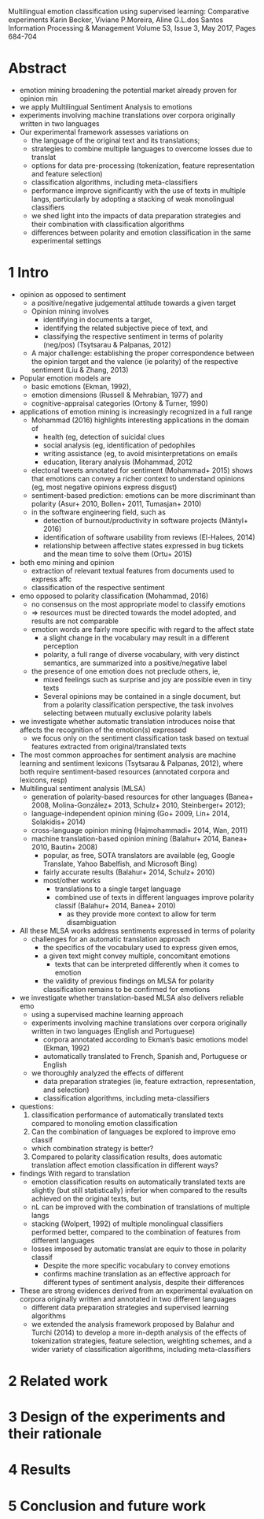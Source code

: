 Multilingual emotion classification using supervised learning: Comparative experiments
Karin Becker, Viviane P.Moreira, Aline G.L.dos Santos
Information Processing & Management Volume 53, Issue 3, May 2017, Pages 684-704

# Abstract

* emotion mining broadening the potential market already proven for opinion min
* we apply Multilingual Sentiment Analysis to emotions
* experiments involving machine translations over corpora originally written in
  two languages
* Our experimental framework  assesses variations on
  * the language of the original text and its translations;
  * strategies to combine multiple languages to overcome losses due to translat
  * options for data pre-processing
    (tokenization, feature representation and feature selection)
  * classification algorithms, including meta-classifiers
  * performance improve significantly with the use of texts in multiple langs,
    particularly by adopting a stacking of weak monolingual classifiers
  * we shed light into the impacts of data preparation strategies and their
    combination with classification algorithms
  * differences between polarity and emotion classification
    in the same experimental settings

# 1 Intro

* opinion as opposed to sentiment 
  * a positive/negative judgemental attitude towards a given target
  * Opinion mining involves
    * identifying in documents a target,
    * identifying the related subjective piece of text, and
    * classifying the respective sentiment in terms of polarity (neg/pos)
      (Tsytsarau & Palpanas, 2012)
  * A major challenge: establishing the proper correspondence between the
    opinion target and the valence (ie polarity) of the respective sentiment
    (Liu & Zhang, 2013)
* Popular emotion models are
  * basic emotions (Ekman, 1992),
  * emotion dimensions (Russell & Mehrabian, 1977) and
  * cognitive-appraisal categories (Ortony & Turner, 1990)
* applications of emotion mining is increasingly recognized in a full range
  * Mohammad (2016) highlights interesting applications in the domain of
    * health (eg, detection of suicidal clues
    * social analysis (eg, identification of pedophiles
    * writing assistance (eg, to avoid misinterpretations on emails
    * education, literary analysis (Mohammad, 2012
  * electoral tweets annotated for sentiment (Mohammad+ 2015) shows that
    emotions can convey a richer context to understand opinions (eg, most
    negative opinions express disgust)
  * sentiment-based prediction: emotions can be more discriminant than polarity
    (Asur+ 2010, Bollen+ 2011, Tumasjan+ 2010)
  * in the software engineering field, such as
    * detection of burnout/productivity in software projects (Mäntyl+ 2016)
    * identification of software usability from reviews (El-Halees, 2014)
    * relationship between affective states expressed in bug tickets and the
      mean time to solve them (Ortu+ 2015)
* both emo mining and opinion
  * extraction of relevant textual features from documents used to express affc
  * classification of the respective sentiment
* emo opposed to polarity classification (Mohammad, 2016)
  * no consensus on the most appropriate model to classify emotions
  * => resources must be directed towards the model adopted, and
    results are not comparable
  * emotion words are fairly more specific with regard to the affect state
    * a slight change in the vocabulary may result in a different perception
    * polarity, a full range of diverse vocabulary, with very distinct
      semantics, are summarized into a positive/negative label
  * the presence of one emotion does not preclude others, ie,
    * mixed feelings such as surprise and joy are possible even in tiny texts
    * Several opinions may be contained in a single document, but from a
      polarity classification perspective, the task involves selecting
      between mutually exclusive polarity labels
* we investigate whether automatic translation introduces noise
  that affects the recognition of the emotion(s) expressed
  * we focus only on the sentiment classification task based on
    textual features extracted from original/translated texts
* The most common approaches for sentiment analysis are
  machine learning and sentiment lexicons (Tsytsarau & Palpanas, 2012), where
  both require sentiment-based resources (annotated corpora and lexicons, resp)
* Multilingual sentiment analysis (MLSA)
  * generation of polarity-based resources for other languages
    (Banea+ 2008, Molina-González+ 2013, Schulz+ 2010, Steinberger+ 2012);
  * language-independent opinion mining
    (Go+ 2009, Lin+ 2014, Solakidis+ 2014)
  * cross-language opinion mining
    (Hajmohammadi+ 2014, Wan, 2011)
  * machine translation-based opinion mining
    (Balahur+ 2014, Banea+ 2010, Bautin+ 2008)
    * popular, as free, SOTA translators are available
      (eg, Google Translate, Yahoo Babelfish, and Microsoft Bing)
    * fairly accurate results (Balahur+ 2014, Schulz+ 2010)
    * most/other works
      * translations to a single target language
      * combined use of texts in different languages improve polarity classif
        (Balahur+ 2014, Banea+ 2010)
        * as they provide more context to allow for term disambiguation
* All these MLSA works address sentiments expressed in terms of polarity
  * challenges for an automatic translation approach
    * the specifics of the vocabulary used to express given emos,
    * a given text might convey multiple, concomitant emotions
      * texts that can be interpreted differently when it comes to emotion
    * the validity of previous findings on MLSA for polarity classification
      remains to be confirmed for emotions
* we investigate whether translation-based MLSA also delivers reliable emo
  * using a supervised machine learning approach
  * experiments involving machine translations over corpora originally written
    in two languages (English and Portuguese)
    * corpora annotated according to Ekman’s basic emotions model (Ekman, 1992)
    * automatically translated to French, Spanish and, Portuguese or English
  * we thoroughly analyzed the effects of different
    * data preparation strategies
      (ie, feature extraction, representation, and selection)
    * classification algorithms, including meta-classifiers
* questions:
  1. classification performance of automatically translated texts
    compared to monoling emotion classification
  2. Can the combination of languages be explored to improve emo classif
    * which combination strategy is better?
  3. Compared to polarity classification results, does
    automatic translation affect emotion classification in different ways?
* findings With regard to translation
  * emotion classification results on automatically translated texts are
    slightly (but still statistically) inferior when compared to the results
    achieved on the original texts, but
  * nL can be improved with the combination of translations of multiple langs
  * stacking (Wolpert, 1992) of multiple monolingual classifiers performed
    better, compared to the combination of features from different languages
  * losses imposed by automatic translat are equiv to those in polarity classif
    * Despite the more specific vocabulary to convey emotions
    * confirms machine translation as an effective approach for different
      types of sentiment analysis, despite their differences
* These are strong evidences derived from an experimental evaluation
  on corpora originally written and annotated in two different languages
  * different data preparation strategies and supervised learning algorithms
  * we extended the analysis framework proposed by Balahur and Turchi (2014) to
    develop a more in-depth analysis of the effects of
    tokenization strategies, feature selection, weighting schemes, and a wider
    variety of classification algorithms, including meta-classifiers

# 2 Related work

# 3 Design of the experiments and their rationale

# 4 Results

# 5 Conclusion and future work
